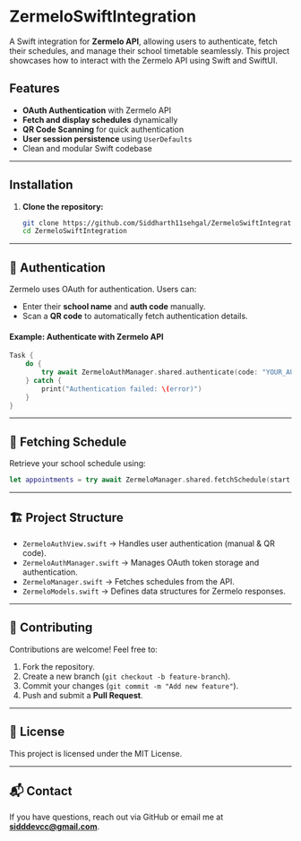 # ZermeloSwiftIntegration

A Swift integration for **Zermelo API**, allowing users to authenticate, fetch their schedules, and manage their school timetable seamlessly. This project showcases how to interact with the Zermelo API using Swift and SwiftUI.

## Features
- **OAuth Authentication** with Zermelo API
- **Fetch and display schedules** dynamically
- **QR Code Scanning** for quick authentication
- **User session persistence** using `UserDefaults`
- Clean and modular Swift codebase

---

## Installation

1. **Clone the repository:**
   ```bash
   git clone https://github.com/Siddharth11sehgal/ZermeloSwiftIntegration.git
   cd ZermeloSwiftIntegration


---

## 🔑 Authentication

Zermelo uses OAuth for authentication. Users can:
- Enter their **school name** and **auth code** manually.
- Scan a **QR code** to automatically fetch authentication details.

#### **Example: Authenticate with Zermelo API**
```swift
Task {
    do {
        try await ZermeloAuthManager.shared.authenticate(code: "YOUR_AUTH_CODE", school: "YOUR_SCHOOL_NAME")
    } catch {
        print("Authentication failed: \(error)")
    }
}
```

---

## 📆 Fetching Schedule

Retrieve your school schedule using:
```swift
let appointments = try await ZermeloManager.shared.fetchSchedule(start: startTime, end: endTime)
```

---

## 🏗 Project Structure

- `ZermeloAuthView.swift` → Handles user authentication (manual & QR code).
- `ZermeloAuthManager.swift` → Manages OAuth token storage and authentication.
- `ZermeloManager.swift` → Fetches schedules from the API.
- `ZermeloModels.swift` → Defines data structures for Zermelo responses.

---

## 📝 Contributing
Contributions are welcome! Feel free to:
1. Fork the repository.
2. Create a new branch (`git checkout -b feature-branch`).
3. Commit your changes (`git commit -m "Add new feature"`).
4. Push and submit a **Pull Request**.

---

## 📜 License
This project is licensed under the MIT License.  

---

## 📬 Contact
If you have questions, reach out via GitHub or email me at **sidddevcc@gmail.com**.
